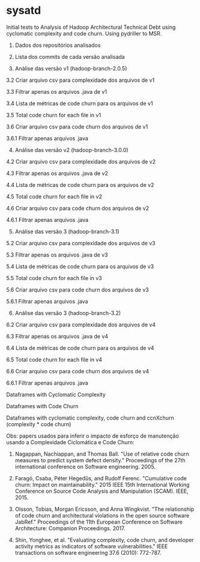 # sysatd
Initial tests to Analysis of Hadoop Architectural Technical Debt using cyclomatic complexity and code churn. Using pydriller to MSR. 

1. Dados dos repositórios analisados    

2. Lista dos commits de cada versão analisada

3. Análise das versão v1 (hadoop-branch-2.0.5)

3.2 Criar arquivo csv para complexidade dos arquivos de v1

3.3 Filtrar apenas os arquivos .java de v1

3.4 Lista de métricas de code churn para os arquivos de v1

3.5 Total code churn for each file in v1

3.6 Criar arquivo csv para code churn dos arquivos de v1

3.6.1 Filtrar apenas arquivos .java

4. Análise das versão v2 (hadoop-branch-3.0.0)

4.2 Criar arquivo csv para complexidade dos arquivos de v2

4.3 Filtrar apenas os arquivos .java de v2

4.4 Lista de métricas de code churn para os arquivos de v2

4.5 Total code churn for each file in v2

4.6 Criar arquivo csv para code churn dos arquivos de v2

4.6.1 Filtrar apenas arquivos .java

5. Análise das versão 3 (hadoop-branch-3.1)

5.2 Criar arquivo csv para complexidade dos arquivos de v3

5.3 Filtrar apenas os arquivos .java de v3

5.4 Lista de métricas de code churn para os arquivos de v3

5.5 Total code churn for each file in v3

5.6 Criar arquivo csv para code churn dos arquivos de v3

5.6.1 Filtrar apenas arquivos .java

6. Análise das versão 3 (hadoop-branch-3.2)

6.2 Criar arquivo csv para complexidade dos arquivos de v4

6.3 Filtrar apenas os arquivos .java de v4

6.4 Lista de métricas de code churn para os arquivos de v4

6.5 Total code churn for each file in v4

6.6 Criar arquivo csv para code churn dos arquivos de v4

6.6.1 Filtrar apenas arquivos .java

Dataframes with Cyclomatic Complexity

Dataframes with Code Churn

Dataframes with cyclomatic complexity, code churn and ccnXchurn (complexity * code churn) 

Obs: papers usados para inferir o impacto de esforço de manutenção usando a Complexidade Ciclomática e Code Churn:

1. Nagappan, Nachiappan, and Thomas Ball. "Use of relative code churn measures to predict system defect density." Proceedings of the 27th international conference on Software engineering. 2005.

2. Faragó, Csaba, Péter Hegedűs, and Rudolf Ferenc. "Cumulative code churn: Impact on maintainability." 2015 IEEE 15th International Working Conference on Source Code Analysis and Manipulation (SCAM). IEEE, 2015.

3. Olsson, Tobias, Morgan Ericsson, and Anna Wingkvist. "The relationship of code churn and architectural violations in the open source software JabRef." Proceedings of the 11th European Conference on Software Architecture: Companion Proceedings. 2017.

4. Shin, Yonghee, et al. "Evaluating complexity, code churn, and developer activity metrics as indicators of software vulnerabilities." IEEE transactions on software engineering 37.6 (2010): 772-787.
